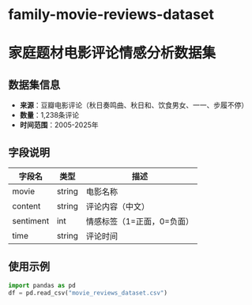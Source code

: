 # family-movie-reviews-dataset
# 家庭题材电影评论情感分析数据集

## 数据集信息
- **来源**：豆瓣电影评论（秋日奏鸣曲、秋日和、饮食男女、一一、步履不停）
- **数量**：1,238条评论
- **时间范围**：2005-2025年

## 字段说明
| 字段名 | 类型 | 描述 |
|--------|------|------|
| movie | string | 电影名称 |
| content | string | 评论内容（中文） |
| sentiment | int | 情感标签（1=正面，0=负面） |
| time | string | 评论时间 |

## 使用示例
```python
import pandas as pd
df = pd.read_csv("movie_reviews_dataset.csv")
